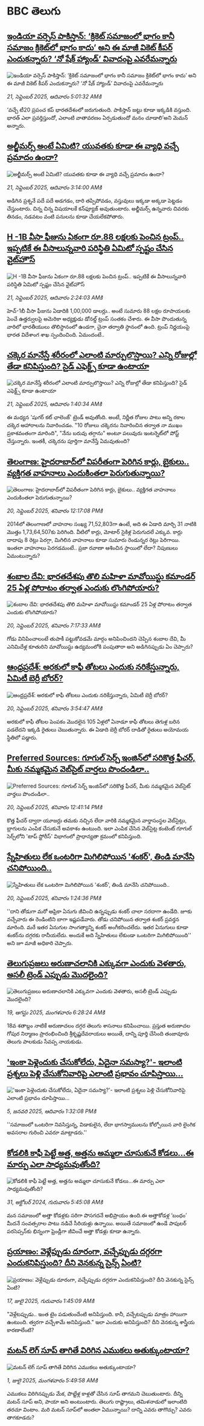 # BBC తెలుగు## [ఇండియా వర్సెస్ పాకిస్తాన్: ‘క్రికెట్ సమాజంలో భాగం కానీ సమాజం క్రికెట్‌లో భాగం కాదు’ అని ఈ మాజీ వికెట్ కీపర్ ఎందుకన్నారు? ‘నో షేక్ హ్యాండ్’ వివాదంపై ఎవరేమన్నారు](https://www.bbc.com/telugu/articles/cd7228qgz4vo?at_medium=RSS&at_campaign=rss?at_campaign=githubrss)![ఇండియా వర్సెస్ పాకిస్తాన్: ‘క్రికెట్ సమాజంలో భాగం కానీ సమాజం క్రికెట్‌లో భాగం కాదు’ అని ఈ మాజీ వికెట్ కీపర్ ఎందుకన్నారు? ‘నో షేక్ హ్యాండ్’ వివాదంపై ఎవరేమన్నారు](https://ichef.bbci.co.uk/ace/ws/240/cpsprodpb/4932/live/77427330-96a1-11f0-844f-271e94ad20ac.png)_21, సెప్టెంబర్ 2025, ఆదివారం 5:01:32 AMకి_‘వచ్చే టీ20 ప్రపంచ కప్ భారతదేశంలో జరుగుతుంది. పాకిస్తాన్ జట్టు కూడా ఇక్కడికి వస్తుంది. భారత్ ఎలా ప్రవర్తిస్తుందో, ఎలాంటి వాతావరణం ఏర్పడుతుందో మనం చూడాలి’అని మెమన్ అన్నారు.## [అల్జీమర్స్ అంటే ఏమిటి? యువతకు కూడా ఈ వ్యాధి వచ్చే ప్రమాదం ఉందా?](https://www.bbc.com/telugu/articles/c1dqqgky199o?at_medium=RSS&at_campaign=rss?at_campaign=githubrss)![అల్జీమర్స్ అంటే ఏమిటి? యువతకు కూడా ఈ వ్యాధి వచ్చే ప్రమాదం ఉందా?](https://ichef.bbci.co.uk/ace/ws/240/cpsprodpb/9c7f/live/c4ac5db0-9661-11f0-9cf6-cbf3e73ce2b9.png)_21, సెప్టెంబర్ 2025, ఆదివారం 3:14:00 AMకి_అడిగిన ప్రశ్ననే పదే పదే అడగడం, దారి తప్పిపోవడం, వస్తువులు ఇక్కడా అక్కడా పెట్టడం చేస్తుంటారు. చిన్న చిన్న విషయాలకే కన్‌ఫ్యూజ్ అవుతుంటారు. అల్జీమర్స్ ఉన్నవారు చివరకు తినడం, నడవటం వంటి పనులను కూడా చేయలేకపోతారు.## [H -1B వీసా ఫీజును ఏకంగా రూ.88 లక్షలకు పెంచిన ట్రంప్.. ఇప్పటికే ఈ వీసాలున్నవారి పరిస్థితి ఏమిటో స్పష్టం చేసిన వైట్‌హౌస్](https://www.bbc.com/telugu/articles/cn5qedwygx0o?at_medium=RSS&at_campaign=rss?at_campaign=githubrss)![H -1B వీసా ఫీజును ఏకంగా రూ.88 లక్షలకు పెంచిన ట్రంప్.. ఇప్పటికే ఈ వీసాలున్నవారి పరిస్థితి ఏమిటో స్పష్టం చేసిన వైట్‌హౌస్](https://ichef.bbci.co.uk/ace/ws/240/cpsprodpb/58d8/live/07386cf0-9694-11f0-9cf6-cbf3e73ce2b9.png)_21, సెప్టెంబర్ 2025, ఆదివారం 2:24:03 AMకి_హెచ్-1బీ వీసా ఫీజును ఏడాదికి 1,00,000 డాలర్లు.. అంటే సుమారు 88 లక్షల రూపాయలకు పెంచే ఉత్తర్వులపై అమెరికా అధ్యక్షుడు డోనల్డ్ ట్రంప్ సంతకం చేశారు. ఈ వీసా పొందుతున్న వారిలో భారతీయులు తొలిస్థానంలో ఉండగా, చైనా తర్వాతి స్థానంలో ఉంది. ట్రంప్ నిర్ణయంపై భారత విదేశాంగ శాఖ స్పందించింది. ఏమందంటే..## [చక్కెర మానేస్తే శరీరంలో ఎలాంటి మార్పులొస్తాయి? ఎన్ని రోజుల్లో తేడా కనిపిస్తుంది? సైడ్ ఎఫెక్ట్స్ కూడా ఉంటాయా](https://www.bbc.com/telugu/articles/c0m440dk2n7o?at_medium=RSS&at_campaign=rss?at_campaign=githubrss)![చక్కెర మానేస్తే శరీరంలో ఎలాంటి మార్పులొస్తాయి? ఎన్ని రోజుల్లో తేడా కనిపిస్తుంది? సైడ్ ఎఫెక్ట్స్ కూడా ఉంటాయా](https://ichef.bbci.co.uk/ace/ws/240/cpsprodpb/2144/live/f37fd620-968a-11f0-b80d-0985945bf29f.jpg)_21, సెప్టెంబర్ 2025, ఆదివారం 1:40:34 AMకి_ఈ మధ్యన 'షుగర్ కట్ ఛాలెంజ్' ట్రెండ్ అవుతోంది. అంటే, నిర్ణీత రోజుల పాటు అన్ని రకాల చక్కెర ఆహారాలను నివారించడం.
"10 రోజులు చక్కెరను నివారించిన తర్వాత నా ముఖం ప్రకాశవంతంగా మారింది", "నేను బరువు తగ్గాను" అంటూ పలువురు ఇంటర్నెట్‌లో పోస్ట్ చేస్తున్నారు. ఇంతకీ, చక్కెరను పూర్తిగా మానేస్తే ఏమవుతుంది?## [తెలంగాణ: హైదరాబాద్‌లో విపరీతంగా పెరిగిన కార్లు, బైకులు.. వ్యక్తిగత వాహనాలు ఎందుకింతలా పెరుగుతున్నాయి?](https://www.bbc.com/telugu/articles/c8640d23y8po?at_medium=RSS&at_campaign=rss?at_campaign=githubrss)![తెలంగాణ: హైదరాబాద్‌లో విపరీతంగా పెరిగిన కార్లు, బైకులు.. వ్యక్తిగత వాహనాలు ఎందుకింతలా పెరుగుతున్నాయి?](https://ichef.bbci.co.uk/ace/standard/240/cpsprodpb/abd7/live/a56e0cc0-9623-11f0-9cf6-cbf3e73ce2b9.jpg)_20, సెప్టెంబర్ 2025, శనివారం 12:17:08 PMకి_2014లో తెలంగాణలో వాహనాల సంఖ్య 71,52,803గా ఉంటే, అది ఈ ఏడాది మార్చి 31 నాటికి మొత్తం 1,73,64,507కు పెరిగింది. 
వీటిలో కార్లు, మోటార్ సైకిళ్ల పెరుగుదలే ఎక్కువ. కార్లు దాదాపు 8 రెట్లు పెరగ్గా, మిగిలిన వాహనాలు కూడా సుమారు రెండున్నర రెట్లు పెరిగాయి. ఇంతలా వాహనాలు పెరగడమంటే.. ప్రజా రవాణా ఆశించిన స్థాయిలో లేదా? నిపుణులు ఏమంటున్నారు?## [శంబాల దేవి: భారతదేశపు తొలి మహిళా మావోయిస్టు కమాండర్ 25 ఏళ్ల పోరాటం తర్వాత ఎందుకు లొంగిపోయారు?](https://www.bbc.com/telugu/articles/c3rv93vj7yvo?at_medium=RSS&at_campaign=rss?at_campaign=githubrss)![శంబాల దేవి: భారతదేశపు తొలి మహిళా మావోయిస్టు కమాండర్ 25 ఏళ్ల పోరాటం తర్వాత ఎందుకు లొంగిపోయారు?](https://ichef.bbci.co.uk/ace/ws/240/cpsprodpb/1323/live/767e44a0-95f8-11f0-a0a7-cf8877c9fa49.jpg)_20, సెప్టెంబర్ 2025, శనివారం 7:17:33 AMకి_గోడు వినిపించాలంటే తుపాకీ పట్టుకోవడమే మార్గం అనిపించిందని చెప్పిన శంబాల దేవి, మీ ఎనిమిదేళ్ల కూతురిని మావోయిస్టు ఉద్యమంలోకి పంపుతారా అని అడిగినప్పుడు ఏం చెప్పారు?## [ఆంధ్రప్రదేశ్: అరకులో కాఫీ తోటలు ఎందుకు నరికేస్తున్నారు, ఏమిటీ బెర్రీ బోరర్?](https://www.bbc.com/telugu/articles/cwyw3wgeemko?at_medium=RSS&at_campaign=rss?at_campaign=githubrss)![ఆంధ్రప్రదేశ్: అరకులో కాఫీ తోటలు ఎందుకు నరికేస్తున్నారు, ఏమిటీ బెర్రీ బోరర్?](https://ichef.bbci.co.uk/ace/ws/240/cpsprodpb/3a5a/live/e79de1c0-95d2-11f0-94fe-612742aefc40.jpg)_20, సెప్టెంబర్ 2025, శనివారం 3:54:47 AMకి_అరకులో కాఫీ తోటల పెంపకం మొదలైన 105 ఏళ్లలో ఏనాడూ కాఫీ తోటలు తెగుళ్ల బరిన పడలేదని ఇక్కడి రైతులు చెబుతున్నారు. ఈ ఏడాది బెర్రీ బోరర్ దాడితో రైతులు అయోమయ స్థితిలో పడ్డారు.## [Preferred Sources: గూగుల్ సెర్చ్ ఇంజిన్‌లో సరికొత్త ఫీచర్, మీకు నమ్మకమైన వెబ్‌సైట్ వార్తలు పొందండిలా..](https://www.bbc.com/telugu/articles/c75q45ekg63o?at_medium=RSS&at_campaign=rss?at_campaign=githubrss)![Preferred Sources: గూగుల్ సెర్చ్ ఇంజిన్‌లో సరికొత్త ఫీచర్, మీకు నమ్మకమైన వెబ్‌సైట్ వార్తలు పొందండిలా..](https://ichef.bbci.co.uk/ace/ws/240/cpsprodpb/db29/live/6e78aff0-9618-11f0-90f2-5f87cb020b24.jpg)_20, సెప్టెంబర్ 2025, శనివారం 12:41:14 PMకి_కొత్త ఫీచర్ ద్వారా యూజర్లు తమకు నచ్చిన లేదా వారికి నమ్మకమైన వార్తాసంస్థల వెబ్‌సైట్లు, బ్లాగులను ఎంపిక చేసుకునే అవకాశం ఉంటుంది. ఇలా ఎంపిక చేసిన వెబ్‌సైట్ల కంటెంట్‌ గూగుల్‌ సెర్చ్‌లోని 'టాప్ స్టోరీస్' విభాగంలో ప్రాధాన్యతా క్రమంలో కనిపిస్తుంది.## [స్నేహితులు లేక ఒంటరిగా మిగిలిపోయిన 'శంకర్', తిండి మానేసి చనిపోయింది..](https://www.bbc.com/telugu/articles/cge2rrq9yx5o?at_medium=RSS&at_campaign=rss?at_campaign=githubrss)![స్నేహితులు లేక ఒంటరిగా మిగిలిపోయిన 'శంకర్', తిండి మానేసి చనిపోయింది..](https://ichef.bbci.co.uk/ace/ws/240/cpsprodpb/067d/live/daa8ab00-954e-11f0-b391-6936825093bd.jpg)_20, సెప్టెంబర్ 2025, శనివారం 1:24:36 PMకి_''దాని తోడుగా మరో ఆఫ్రికా ఏనుగు జీవించి ఉన్నప్పుడు శంకర్ చాలా సరదాగా ఉండేది. జూకు వచ్చేవారు ఈ రెండింటిని బాగా ఇష్టపడేవారు. తోడు చనిపోయిన తర్వాత శంకర్ ప్రవర్తన మారింది. మరే ఇతర ఏనుగుల సాంగత్యాన్ని శంకర్ అంగీకరించలేదు. ఇతర ఏనుగులు కూడా శంకర్‌ను దగ్గరకు రానీయలేదు. అందుకే అది స్నేహితులు లేకుండా ఒంటరిగా మిగిలిపోయింది'' అని జూ మాజీ అధికారి చెప్పారు.## [తెలుగుప్రజలు అరుణాచలానికి ఎక్కువగా ఎందుకు వెళతారు, అసలీ ట్రెండ్ ఎప్పుడు మొదలైంది? ](https://www.bbc.com/telugu/articles/c8jp32zrzxpo?at_medium=RSS&at_campaign=rss?at_campaign=githubrss)![తెలుగుప్రజలు అరుణాచలానికి ఎక్కువగా ఎందుకు వెళతారు, అసలీ ట్రెండ్ ఎప్పుడు మొదలైంది? ](https://ichef.bbci.co.uk/ace/ws/240/cpsprodpb/cf2d/live/01932bf0-7d85-11f0-98a0-956f61945264.jpg)_19, ఆగస్టు 2025, మంగళవారం 6:28:24 AMకి_18వ శతాబ్దం నాటికే అరుణాచలం దగ్గర తెలుగు శాసనాలు కనిపించాయి. ప్రస్తుత అరుణాచల గోపుర నిర్మాణం ప్రారంభించింది శ్రీకృష్ణదేవరాయలు అయితే, దాన్ని పూర్తి చేసింది తంజావూరు తెలుగు పాలకుడు సేవప్ప నాయకుడు.## ['ఇంకా పెళ్లెందుకు చేసుకోలేదు, ఏదైనా సమస్యా?'- ఇలాంటి ప్రశ్నలు పెళ్లి చేసుకోనివారిపై ఎలాంటి ప్రభావం చూపిస్తాయి... ](https://www.bbc.com/telugu/articles/cgq1w3lz7yyo?at_medium=RSS&at_campaign=rss?at_campaign=githubrss)!['ఇంకా పెళ్లెందుకు చేసుకోలేదు, ఏదైనా సమస్యా?'- ఇలాంటి ప్రశ్నలు పెళ్లి చేసుకోనివారిపై ఎలాంటి ప్రభావం చూపిస్తాయి... ](https://ichef.bbci.co.uk/ace/ws/240/cpsprodpb/f6de/live/72c94a60-cb3e-11ef-87df-d575b9a434a4.jpg)_5, జనవరి 2025, ఆదివారం 1:32:08 PMకి_''సమాజంలో ఒంటరిగా నివసిస్తున్న, విడాకులైన, లేదా భాగస్వాములను కోల్పోయిన వారి లైంగిక అవసరాల గురించి ఎవరూ మాట్లాడరు.''## [కోడలికి కాఫీ పెట్టే అత్త, అత్తను అమ్మలా చూసుకునే కోడలు...ఈ మార్పు ఎలా సాధ్యమవుతోంది?](https://www.bbc.com/telugu/articles/c1l41zl8el2o?at_medium=RSS&at_campaign=rss?at_campaign=githubrss)![కోడలికి కాఫీ పెట్టే అత్త, అత్తను అమ్మలా చూసుకునే కోడలు...ఈ మార్పు ఎలా సాధ్యమవుతోంది?](https://ichef.bbci.co.uk/ace/ws/240/cpsprodpb/2b61/live/9176a6d0-8b0e-11ef-a81b-b1eda9741da3.jpg)_31, అక్టోబర్ 2024, గురువారం 5:45:08 AMకి_మన సమాజంలో అత్తా కోడళ్లకు సరిగా పొసగదనే అభిప్రాయం ఉంది.ఈ అత్తాకోడళ్ల ‘బంధం’ మీదనే సంవత్సరాల పాటు నడిచే సీరియళ్లు ఉన్నాయి. అయితే సమాజంలో ఉండే పాపులర్ పరసెప్సన్‌కు భిన్నంగా ఫ్రెండ్లీగా జీవించే అత్తా కోడళ్లు కూడా ఉన్నారు.## [ప్రయాణం: వెళ్లేప్పుడు దూరంగా, వచ్చేప్పుడు దగ్గరగా ఎందుకనిపిస్తుంది? దీని వెనకున్న సైన్స్ ఏంటి?](https://www.bbc.com/telugu/articles/c0l4y727n1jo?at_medium=RSS&at_campaign=rss?at_campaign=githubrss)![ప్రయాణం: వెళ్లేప్పుడు దూరంగా, వచ్చేప్పుడు దగ్గరగా ఎందుకనిపిస్తుంది? దీని వెనకున్న సైన్స్ ఏంటి?](https://ichef.bbci.co.uk/ace/ws/240/cpsprodpb/054c/live/6957c010-62b0-11f0-8e78-11023c48a856.png)_17, జులై 2025, గురువారం 1:45:09 AMకి_"వెళ్లేటప్పుడు.. ఇంత టైం పడుతుందేంటి అనిపిస్తుంది. కానీ, వచ్చేటప్పుడు మాత్రం హాయిగా ఉంటుంది. త్వరగా వచ్చేశామే అనిపిస్తుంది." ఇలా ఎందుకు అనిపిస్తుంది? దీని వెనకున్న శాస్త్రీయ కారణాలేంటి?## [మటన్ లెగ్ సూప్ తాగితే విరిగిన ఎముకలు అతుక్కుంటాయా?](https://www.bbc.com/telugu/articles/c0l4g92j8kzo?at_medium=RSS&at_campaign=rss?at_campaign=githubrss)![మటన్ లెగ్ సూప్ తాగితే విరిగిన ఎముకలు అతుక్కుంటాయా?](https://ichef.bbci.co.uk/ace/ws/240/cpsprodpb/b31e/live/cce532c0-6d41-11f0-9462-bb509dc78127.jpg)_1, జులై 2025, మంగళవారం 5:49:58 AMకి_ఎముకలు విరిగినప్పుడు మేక, పొట్టేళ్ల కాళ్లతో చేసిన సూప్ తాగమని చెబుతుంటారు. దీన్ని మటన్ సూప్ అని, పాయా అని అంటుంటారు. తెలుగు రాష్ట్రాలు, తమిళనాడులో ఇలాంటిది తరచూ వింటాం. మరి మటన్ సూప్‌లో అంతలా ఏమున్నాయి? దాన్ని ఎవరు తాగొచ్చు? ఎవరు తాగకూడదు?